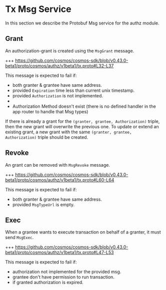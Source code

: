 <!--
order: 3
-->

# Tx Msg Service

In this section we describe the Protobuf Msg service for the authz module.

## Grant

An authorization-grant is created using the `MsgGrant` message.

+++ https://github.com/cosmos/cosmos-sdk/blob/v0.43.0-beta1/proto/cosmos/authz/v1beta1/tx.proto#L32-L37

This message is expected to fail if:

- both granter & grantee have same address.
- provided `Expiration` time less than current unix timestamp.
- provided `Authorization` is not implemented.
-
- Authorization Method doesn't exist (there is no defined handler in the app router to handle that Msg types)

If there is already a grant for the `(granter, grantee, Authorization)` triple, then the new grant will overwrite the previous one. To update or extend an existing grant, a new grant with the same `(granter, grantee, Authorization)` triple should be created.

## Revoke

An grant can be removed with `MsgRevoke` message.

+++ https://github.com/cosmos/cosmos-sdk/blob/v0.43.0-beta1/proto/cosmos/authz/v1beta1/tx.proto#L60-L64

This message is expected to fail if:

- both granter & grantee have same address.
- provided `MsgTypeUrl` is empty.

## Exec

When a grantee wants to execute transaction on behalf of a granter, it must send `MsgExec`.

+++ https://github.com/cosmos/cosmos-sdk/blob/v0.43.0-beta1/proto/cosmos/authz/v1beta1/tx.proto#L47-L53

This message is expected to fail if:

- authorization not implemented for the provided msg.
- grantee don't have permission to run transaction.
- if granted authorization is expired.
